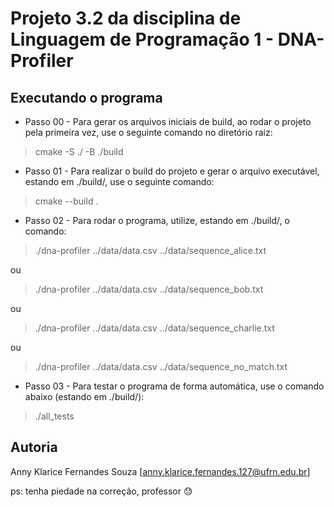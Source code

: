 # Projeto 3.2 da disciplina de Linguagem de Programação 1 - DNA-Profiler

## Executando o programa
* Passo 00 - Para gerar os arquivos iniciais de build, ao rodar o projeto pela primeira vez, use o seguinte comando no diretório raiz: 
> cmake -S ./ -B ./build

* Passo 01 - Para realizar o build do projeto e gerar o arquivo executável, estando em ./build/, use o seguinte comando: 
> cmake --build .

* Passo 02 - Para rodar o programa, utilize, estando em ./build/, o comando:
> ./dna-profiler ../data/data.csv ../data/sequence_alice.txt

ou

> ./dna-profiler ../data/data.csv ../data/sequence_bob.txt

ou

> ./dna-profiler ../data/data.csv ../data/sequence_charlie.txt

ou

> ./dna-profiler ../data/data.csv ../data/sequence_no_match.txt

* Passo 03 - Para testar o programa de forma automática, use o comando abaixo (estando em ./build/):
> ./all_tests

## Autoria

Anny Klarice Fernandes Souza
[anny.klarice.fernandes.127@ufrn.edu.br]

ps: tenha piedade na correção, professor 😓
